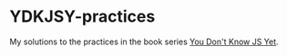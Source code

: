 # YDKJSY-practices
My solutions to the practices in the book series [You Don't Know JS Yet](https://github.com/getify/You-Dont-Know-JS).
